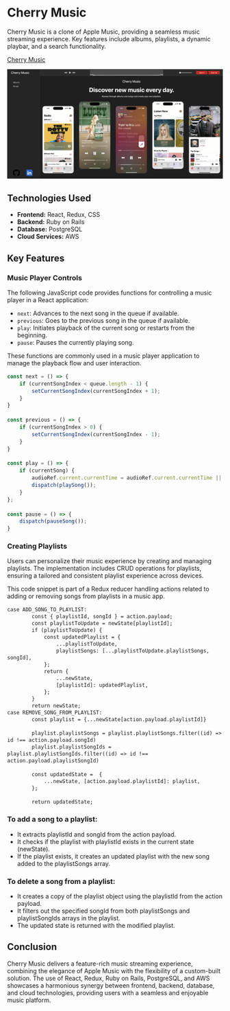 # Cherry Music

Cherry Music is a clone of Apple Music, providing a seamless music streaming experience. Key features include albums, playlists, a dynamic playbar, and a search functionality.

[Cherry Music](https://cherry-music.onrender.com/)

![Cherry Music Splash](./frontend/public/cherrysplash.png)

## Technologies Used

- **Frontend:** React, Redux, CSS
- **Backend:** Ruby on Rails
- **Database:** PostgreSQL
- **Cloud Services:** AWS

## Key Features

### Music Player Controls

The following JavaScript code provides functions for controlling a music player in a React application:

- `next`: Advances to the next song in the queue if available.
- `previous`: Goes to the previous song in the queue if available.
- `play`: Initiates playback of the current song or restarts from the beginning.
- `pause`: Pauses the currently playing song.

These functions are commonly used in a music player application to manage the playback flow and user interaction.


```javascript
const next = () => {
    if (currentSongIndex < queue.length - 1) {
        setCurrentSongIndex(currentSongIndex + 1);
    }
}

const previous = () => {
    if (currentSongIndex > 0) {
        setCurrentSongIndex(currentSongIndex - 1);
    }
}

const play = () => {
    if (currentSong) {
        audioRef.current.currentTime = audioRef.current.currentTime || 0;
        dispatch(playSong());
    }
};

const pause = () => {
    dispatch(pauseSong());
}
```

### Creating Playlists

Users can personalize their music experience by creating and managing playlists. The implementation includes CRUD operations for playlists, ensuring a tailored and consistent playlist experience across devices.

This code snippet is part of a Redux reducer handling actions related to adding or removing songs from playlists in a music app.

```javacript
case ADD_SONG_TO_PLAYLIST: 
        const { playlistId, songId } = action.payload;
        const playlistToUpdate = newState[playlistId];
        if (playlistToUpdate) {
            const updatedPlaylist = {
                ...playlistToUpdate,
                playlistSongs: [...playlistToUpdate.playlistSongs, songId],
            };
            return {
                ...newState,
                [playlistId]: updatedPlaylist,
            };
        }
        return newState;
case REMOVE_SONG_FROM_PLAYLIST: 
        const playlist = {...newState[action.payload.playlistId]}

        playlist.playlistSongs = playlist.playlistSongs.filter((id) => id !== action.payload.songId)
        playlist.playlistSongIds = playlist.playlistSongIds.filter((id) => id !== action.payload.playlistSongId)

        const updatedState =  {
            ...newState, [action.payload.playlistId]: playlist,
        };

        return updatedState;
```

### To add a song to a playlist: 
* It extracts playlistId and songId from the action payload.
* It checks if the playlist with playlistId exists in the current state (newState).
* If the playlist exists, it creates an updated playlist with the new song added to the playlistSongs array.

### To delete a song from a playlist: 

* It creates a copy of the playlist object using the playlistId from the action payload.
* It filters out the specified songId from both playlistSongs and playlistSongIds arrays in the playlist.
* The updated state is returned with the modified playlist.




## Conclusion

Cherry Music delivers a feature-rich music streaming experience, combining the elegance of Apple Music with the flexibility of a custom-built solution. The use of React, Redux, Ruby on Rails, PostgreSQL, and AWS showcases a harmonious synergy between frontend, backend, database, and cloud technologies, providing users with a seamless and enjoyable music platform.

